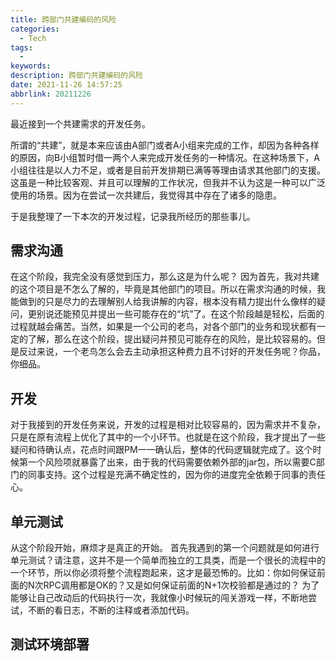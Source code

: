 ```yaml
---
title: 跨部门共建编码的风险
categories: 
  - Tech
tags: 
  - 
keywords: 
description: 跨部门共建编码的风险
date: 2021-11-26 14:57:25
abbrlink: 20211226
---
```


最近接到一个共建需求的开发任务。

所谓的“共建”，就是本来应该由A部门或者A小组来完成的工作，却因为各种各样的原因，向B小组暂时借一两个人来完成开发任务的一种情况。在这种场景下，A小组往往是以人力不足，或者是目前开发排期已满等等理由请求其他部门的支援。这虽是一种比较客观、并且可以理解的工作状况，但我并不认为这是一种可以广泛使用的场景。因为在尝试一次共建后，我觉得其中存在了诸多的隐患。

于是我整理了一下本次的开发过程，记录我所经历的那些事儿。

## 需求沟通
在这个阶段，我完全没有感觉到压力，那么这是为什么呢？
因为首先，我对共建的这个项目是不怎么了解的，毕竟是其他部门的项目。所以在需求沟通的时候，我能做到的只是尽力的去理解别人给我讲解的内容，根本没有精力提出什么像样的疑问，更别说还能预见并提出一些可能存在的“坑”了。在这个阶段越是轻松，后面的过程就越会痛苦。当然，如果是一个公司的老鸟，对各个部门的业务和现状都有一定的了解，那么在这个阶段，提出疑问并预见可能存在的风险，是比较容易的。但是反过来说，一个老鸟怎么会去主动承担这种费力且不讨好的开发任务呢？你品，你细品。

## 开发
对于我接到的开发任务来说，开发的过程是相对比较容易的，因为需求并不复杂，只是在原有流程上优化了其中的一个小环节。也就是在这个阶段，我才提出了一些疑问和待确认点，花点时间跟PM一一确认后，整体的代码逻辑就完成了。这个时候第一个风险项就暴露了出来，由于我的代码需要依赖外部的jar包，所以需要C部门的同事支持。这个过程是充满不确定性的，因为你的进度完全依赖于同事的责任心。

## 单元测试
从这个阶段开始，麻烦才是真正的开始。
首先我遇到的第一个问题就是如何进行单元测试？请注意，这并不是一个简单而独立的工具类，而是一个很长的流程中的一个环节，所以你必须将整个流程跑起来，这才是最恐怖的。比如：你如何保证前面的N次RPC调用都是OK的？又是如何保证前面的N+1次校验都是通过的？
为了能够让自己改动后的代码执行一次，我就像小时候玩的闯关游戏一样，不断地尝试，不断的看日志，不断的注释或者添加代码。

## 测试环境部署


